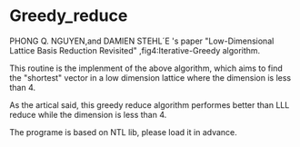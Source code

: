 # Greedy_reduce
PHONG Q. NGUYEN,and DAMIEN STEHL´E 's paper "Low-Dimensional Lattice Basis Reduction Revisited" ,fig4:Iterative-Greedy algorithm.

This routine is the implenment of the above algorithm, which aims to find the "shortest" vector in a low dimension lattice where the dimension is less than 4.

As the artical said, this greedy reduce algorithm performes better than LLL reduce while the dimension is less than 4.

The programe is based on NTL lib, please load it in advance.
